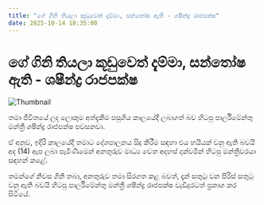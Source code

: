 ```yaml
---
title: "ගේ ගිනි තියලා කූඩුවෙත් දැම්මා, සන්තෝෂ ඇති - ශෂීන්ද්‍ර රාජපක්ෂ‍"
date: 2025-10-14 18:35:00
---
```


# ගේ ගිනි තියලා කූඩුවෙත් දැම්මා, සන්තෝෂ ඇති - ශෂීන්ද්‍ර රාජපක්ෂ‍

![Thumbnail](https://helakuru.sgp1.cdn.digitaloceanspaces.com/esana/images/lib/shashindra-vid.jpg)

තමා ජීවිතයේ ලද ලොකුම අත්දැකීම පසුගිය කාලයේදී ලබාගත් බව හිටපු පාර්ලිමේන්තු මන්ත්‍රී ශෂීන්ද්‍ර රාජපක්ෂ පවසනවා.

ඒ අනුව, ඉදිරි කාලයේදී තමාට දේශපාලනය සිදු කිරීම සඳහා එය හයියක් වනු ඇති බවයි අද (14) ඇප ලබා පැමිණීමෙන් අනතුරුව මාධ්‍ය වෙත අදහස් දක්වමින් හිටපු මන්ත්‍රීවරයා සඳහන් කළේ.

තමන්ගේ නිවස ගිනි තබා, අනතුරුව තමා සිරගත කළ බවත්, දැන් සතුටු වන පිරිස් සතුටු වනු ඇති බවයි හිටපු පාර්ලිමේන්තු මන්ත්‍රී ශෂීන්ද්‍ර රාජපක්ෂ වැඩිදුරටත් ප්‍රකාශ කර සිටියේ.

